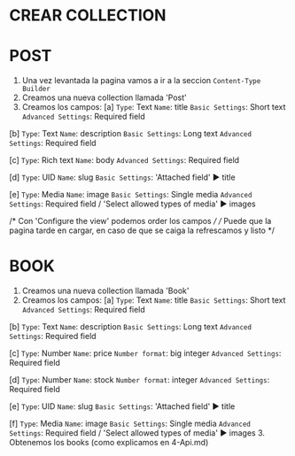 # CREAR COLLECTION
# POST
1. Una vez levantada la pagina vamos a ir a la seccion `Content-Type Builder`
2. Creamos una nueva collection llamada 'Post'
3. Creamos los campos:
[a] `Type`: Text
    `Name`: title
    `Basic Settings`: Short text
    `Advanced Settings`: Required field

[b] `Type`: Text
    `Name`: description
    `Basic Settings`: Long text
    `Advanced Settings`: Required field

[c] `Type`: Rich text
    `Name`: body
    `Advanced Settings`: Required field

[d] `Type`: UID
    `Name`: slug
    `Basic Settings`: 'Attached field' ► title

[e] `Type`: Media
    `Name`: image
    `Basic Settings`: Single media
    `Advanced Settings`: Required field / 'Select allowed types of media' ► images

/* Con 'Configure the view' podemos order los campos */
/* Puede que la pagina tarde en cargar, en caso de que se caiga la refrescamos y listo */

# BOOK
1. Creamos una nueva collection llamada 'Book'
2. Creamos los campos:
[a] `Type`: Text
    `Name`: title
    `Basic Settings`: Short text
    `Advanced Settings`: Required field

[b] `Type`: Text
    `Name`: description
    `Basic Settings`: Long text
    `Advanced Settings`: Required field

[c] `Type`: Number
    `Name`: price
    `Number format`: big integer
    `Advanced Settings`: Required field

[d] `Type`: Number
    `Name`: stock
    `Number format`: integer
    `Advanced Settings`: Required field

[e] `Type`: UID
    `Name`: slug
    `Basic Settings`: 'Attached field' ► title

[f] `Type`: Media
    `Name`: image
    `Basic Settings`: Single media
    `Advanced Settings`: Required field / 'Select allowed types of media' ► images
3. Obtenemos los books (como explicamos en 4-Api.md)